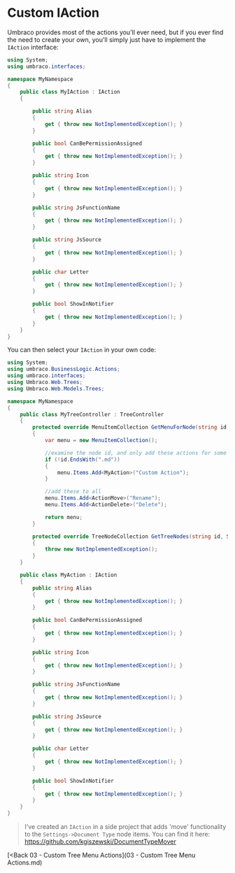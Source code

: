 # Custom IAction

Umbraco provides most of the actions you'll ever need, but if you ever find the need to create your own, you'll simply just have to implement the `IAction` interface:

```c#
using System;
using umbraco.interfaces;

namespace MyNamespace
{
    public class MyIAction : IAction
    {

        public string Alias
        {
            get { throw new NotImplementedException(); }
        }

        public bool CanBePermissionAssigned
        {
            get { throw new NotImplementedException(); }
        }

        public string Icon
        {
            get { throw new NotImplementedException(); }
        }

        public string JsFunctionName
        {
            get { throw new NotImplementedException(); }
        }

        public string JsSource
        {
            get { throw new NotImplementedException(); }
        }

        public char Letter
        {
            get { throw new NotImplementedException(); }
        }

        public bool ShowInNotifier
        {
            get { throw new NotImplementedException(); }
        }
    }
}
```

You can then select your `IAction` in your own code:

```c#
using System;
using umbraco.BusinessLogic.Actions;
using umbraco.interfaces;
using Umbraco.Web.Trees;
using Umbraco.Web.Models.Trees;

namespace MyNamespace
{
    public class MyTreeController : TreeController
    {
        protected override MenuItemCollection GetMenuForNode(string id, System.Net.Http.Formatting.FormDataCollection queryStrings)
        {
            var menu = new MenuItemCollection();

            //examine the node id, and only add these actions for some items
            if (!id.EndsWith(".md"))
            {
                menu.Items.Add<MyAction>("Custom Action");
            }

            //add these to all
            menu.Items.Add<ActionMove>("Rename");
            menu.Items.Add<ActionDelete>("Delete");

            return menu;
        }

        protected override TreeNodeCollection GetTreeNodes(string id, System.Net.Http.Formatting.FormDataCollection queryStrings)
        {
            throw new NotImplementedException();
        }
    }

    public class MyAction : IAction
    {
        public string Alias
        {
            get { throw new NotImplementedException(); }
        }

        public bool CanBePermissionAssigned
        {
            get { throw new NotImplementedException(); }
        }

        public string Icon
        {
            get { throw new NotImplementedException(); }
        }

        public string JsFunctionName
        {
            get { throw new NotImplementedException(); }
        }

        public string JsSource
        {
            get { throw new NotImplementedException(); }
        }

        public char Letter
        {
            get { throw new NotImplementedException(); }
        }

        public bool ShowInNotifier
        {
            get { throw new NotImplementedException(); }
        }
    }
}
```

>I've created an `IAction` in a side project that adds 'move' functionality to the `Settings->Document Type` node items.  You can find it here: https://github.com/kgiszewski/DocumentTypeMover

[<Back 03 - Custom Tree Menu Actions](03 - Custom Tree Menu Actions.md)

